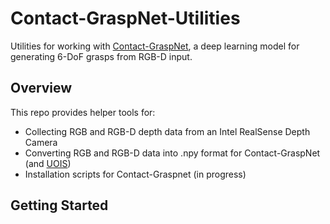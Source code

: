 # Contact-GraspNet-Utilities

Utilities for working with [Contact-GraspNet](https://github.com/NVlabs/contact-graspnet), a deep learning model for generating 6-DoF grasps from RGB-D input.

## Overview

This repo provides helper tools for:
- Collecting RGB and RGB-D depth data from an Intel RealSense Depth Camera
- Converting RGB and RGB-D data into .npy format for Contact-GraspNet (and [UOIS](https://github.com/chrisdxie/uois))
- Installation scripts for Contact-Graspnet (in progress)

## Getting Started
